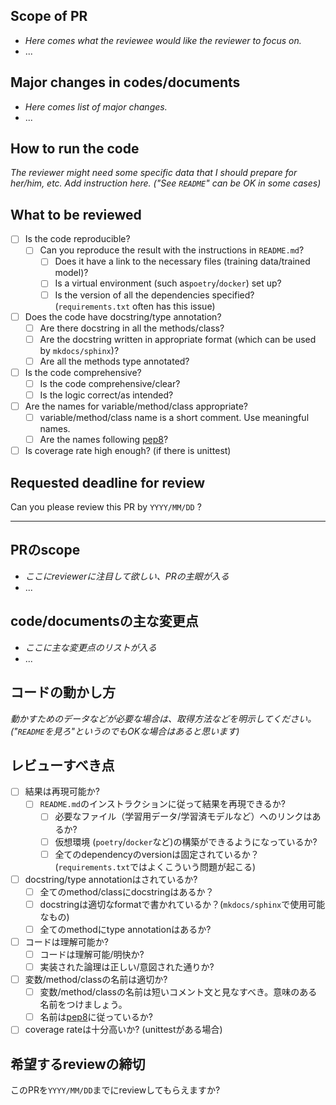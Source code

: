 ## Scope of PR
- *Here comes what the reviewee would like the reviewer to focus on.*
- ...

## Major changes in codes/documents
- *Here comes list of major changes.*
- ...

## How to run the code
*The reviewer might need some specific data that I should prepare for her/him, etc. 
Add instruction here. ("See `README`" can be OK in some cases)*


## What to be reviewed
- [ ] Is the code reproducible?
  - [ ] Can you reproduce the result with the instructions in `README.md`?
    - [ ] Does it have a link to the necessary files (training data/trained model)?
    - [ ] Is a virtual environment (such as`poetry`/`docker`) set up?
    - [ ] Is the version of all the dependencies specified? (`requirements.txt` often has this issue)
- [ ] Does the code have docstring/type annotation?
  - [ ] Are there docstring in all the methods/class?
  - [ ] Are the docstring written in appropriate format (which can be used by `mkdocs/sphinx`)?
  - [ ] Are all the methods type annotated?
- [ ] Is the code comprehensive?
  - [ ] Is the code comprehensive/clear?
  - [ ] Is the logic correct/as intended?
- [ ] Are the names for variable/method/class appropriate?
  - [ ] variable/method/class name is a short comment. Use meaningful names.
  - [ ] Are the names following [pep8](https://realpython.com/python-pep8/#naming-conventions)?
- [ ] Is coverage rate high enough? (if there is unittest)

## Requested deadline for review
Can you please review this PR by `YYYY/MM/DD` ?

---
## PRのscope
- *ここにreviewerに注目して欲しい、PRの主眼が入る*
- ...

## code/documentsの主な変更点
- *ここに主な変更点のリストが入る*
- ...

## コードの動かし方
*動かすためのデータなどが必要な場合は、取得方法などを明示してください。("`README`を見ろ"というのでもOKな場合はあると思います)*

## レビューすべき点
- [ ] 結果は再現可能か?
  - [ ] `README.md`のインストラクションに従って結果を再現できるか?
    - [ ] 必要なファイル（学習用データ/学習済モデルなど）へのリンクはあるか?
    - [ ] 仮想環境 (`poetry`/`docker`など)の構築ができるようになっているか?
    - [ ] 全てのdependencyのversionは固定されているか？(`requirements.txt`ではよくこういう問題が起こる)
- [ ] docstring/type annotationはされているか?
  - [ ] 全てのmethod/classにdocstringはあるか？
  - [ ] docstringは適切なformatで書かれているか？(`mkdocs/sphinx`で使用可能なもの)
  - [ ] 全てのmethodにtype annotationはあるか?
- [ ] コードは理解可能か?
  - [ ] コードは理解可能/明快か?
  - [ ] 実装された論理は正しい/意図された通りか?
- [ ] 変数/method/classの名前は適切か?
  - [ ] 変数/method/classの名前は短いコメント文と見なすべき。意味のある名前をつけましょう。
  - [ ] 名前は[pep8](https://realpython.com/python-pep8/#naming-conventions)に従っているか?
- [ ] coverage rateは十分高いか? (unittestがある場合)

## 希望するreviewの締切
このPRを`YYYY/MM/DD`までにreviewしてもらえますか?
